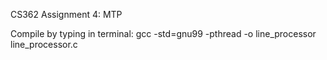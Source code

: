CS362 Assignment 4: MTP

Compile by typing in terminal: gcc -std=gnu99 -pthread -o line_processor line_processor.c